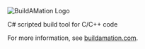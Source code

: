![BuildAMation Logo](http://buildamation.com/BAM.png)

C# scripted build tool for C/C++ code

For more information, see [buildamation.com](http://buildamation.com).
